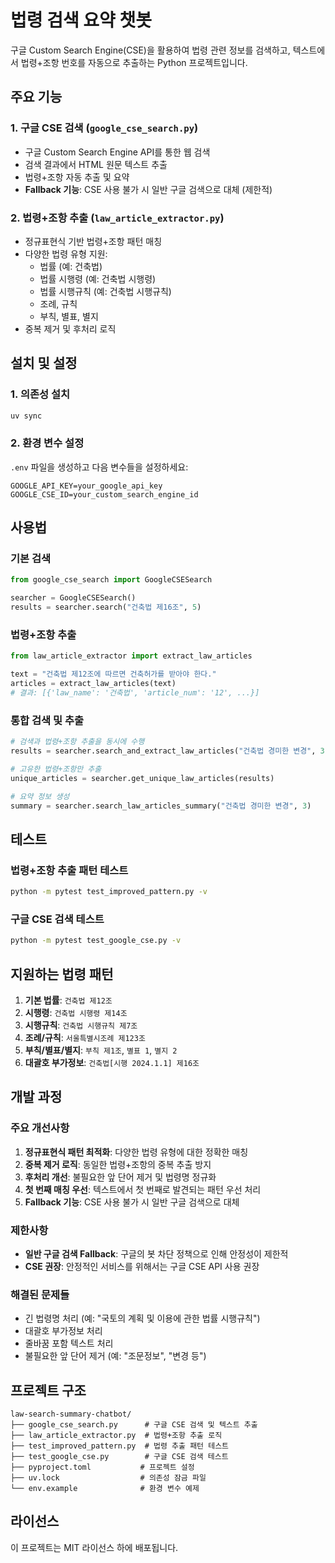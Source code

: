 # 법령 검색 요약 챗봇

구글 Custom Search Engine(CSE)을 활용하여 법령 관련 정보를 검색하고, 텍스트에서 법령+조항 번호를 자동으로 추출하는 Python 프로젝트입니다.

## 주요 기능

### 1. 구글 CSE 검색 (`google_cse_search.py`)
- 구글 Custom Search Engine API를 통한 웹 검색
- 검색 결과에서 HTML 원문 텍스트 추출
- 법령+조항 자동 추출 및 요약
- **Fallback 기능**: CSE 사용 불가 시 일반 구글 검색으로 대체 (제한적)

### 2. 법령+조항 추출 (`law_article_extractor.py`)
- 정규표현식 기반 법령+조항 패턴 매칭
- 다양한 법령 유형 지원:
  - 법률 (예: 건축법)
  - 법률 시행령 (예: 건축법 시행령)
  - 법률 시행규칙 (예: 건축법 시행규칙)
  - 조례, 규칙
  - 부칙, 별표, 별지
- 중복 제거 및 후처리 로직

## 설치 및 설정

### 1. 의존성 설치
```bash
uv sync
```

### 2. 환경 변수 설정
`.env` 파일을 생성하고 다음 변수들을 설정하세요:

```env
GOOGLE_API_KEY=your_google_api_key
GOOGLE_CSE_ID=your_custom_search_engine_id
```

## 사용법

### 기본 검색
```python
from google_cse_search import GoogleCSESearch

searcher = GoogleCSESearch()
results = searcher.search("건축법 제16조", 5)
```

### 법령+조항 추출
```python
from law_article_extractor import extract_law_articles

text = "건축법 제12조에 따르면 건축허가를 받아야 한다."
articles = extract_law_articles(text)
# 결과: [{'law_name': '건축법', 'article_num': '12', ...}]
```

### 통합 검색 및 추출
```python
# 검색과 법령+조항 추출을 동시에 수행
results = searcher.search_and_extract_law_articles("건축법 경미한 변경", 3)

# 고유한 법령+조항만 추출
unique_articles = searcher.get_unique_law_articles(results)

# 요약 정보 생성
summary = searcher.search_law_articles_summary("건축법 경미한 변경", 3)
```

## 테스트

### 법령+조항 추출 패턴 테스트
```bash
python -m pytest test_improved_pattern.py -v
```

### 구글 CSE 검색 테스트
```bash
python -m pytest test_google_cse.py -v
```

## 지원하는 법령 패턴

1. **기본 법률**: `건축법 제12조`
2. **시행령**: `건축법 시행령 제14조`
3. **시행규칙**: `건축법 시행규칙 제7조`
4. **조례/규칙**: `서울특별시조례 제123조`
5. **부칙/별표/별지**: `부칙 제1조`, `별표 1`, `별지 2`
6. **대괄호 부가정보**: `건축법[시행 2024.1.1] 제16조`

## 개발 과정

### 주요 개선사항
1. **정규표현식 패턴 최적화**: 다양한 법령 유형에 대한 정확한 매칭
2. **중복 제거 로직**: 동일한 법령+조항의 중복 추출 방지
3. **후처리 개선**: 불필요한 앞 단어 제거 및 법령명 정규화
4. **첫 번째 매칭 우선**: 텍스트에서 첫 번째로 발견되는 패턴 우선 처리
5. **Fallback 기능**: CSE 사용 불가 시 일반 구글 검색으로 대체

### 제한사항
- **일반 구글 검색 Fallback**: 구글의 봇 차단 정책으로 인해 안정성이 제한적
- **CSE 권장**: 안정적인 서비스를 위해서는 구글 CSE API 사용 권장

### 해결된 문제들
- 긴 법령명 처리 (예: "국토의 계획 및 이용에 관한 법률 시행규칙")
- 대괄호 부가정보 처리
- 줄바꿈 포함 텍스트 처리
- 불필요한 앞 단어 제거 (예: "조문정보", "변경 등")

## 프로젝트 구조

```
law-search-summary-chatbot/
├── google_cse_search.py      # 구글 CSE 검색 및 텍스트 추출
├── law_article_extractor.py  # 법령+조항 추출 로직
├── test_improved_pattern.py  # 법령 추출 패턴 테스트
├── test_google_cse.py        # 구글 CSE 검색 테스트
├── pyproject.toml           # 프로젝트 설정
├── uv.lock                  # 의존성 잠금 파일
└── env.example              # 환경 변수 예제
```

## 라이선스

이 프로젝트는 MIT 라이선스 하에 배포됩니다. 